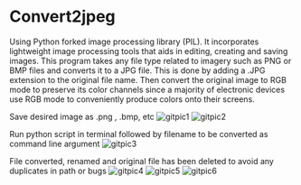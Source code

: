 # Convert2jpeg
Using Python forked image processing library (PIL). It incorporates lightweight image processing tools that aids in editing, creating and saving images. This program takes any file type related to imagery such as PNG or BMP files and converts it to a JPG file.
This is done by adding a .JPG extension to the original file name. Then convert the original image to RGB mode to preserve its color channels since a majority of electronic devices use RGB mode to conveniently produce colors onto their screens.

Save desired image as .png , .bmp, etc
![gitpic1](https://user-images.githubusercontent.com/34753445/137334278-7d5ba7ed-7ec6-4a54-affe-889afd928e4a.PNG)
![gitpic2](https://user-images.githubusercontent.com/34753445/137334308-bd34b6ba-b08e-48ed-8bd5-556822e3a89b.PNG)

Run python script in terminal followed by filename to be converted as command line argument
![gitpic3](https://user-images.githubusercontent.com/34753445/137334432-656928ff-80be-48d5-a5af-ca10bf93d275.PNG)

File converted, renamed and original file has been deleted to avoid any duplicates in path or bugs
![gitpic4](https://user-images.githubusercontent.com/34753445/137334743-5ad06710-3aed-4de8-b6e5-0d8466a926fa.PNG)
![gitpic5](https://user-images.githubusercontent.com/34753445/137334800-69efa06a-427e-4aa9-b153-4a57f133ad2e.PNG)
![gitpic6](https://user-images.githubusercontent.com/34753445/137334830-44d43db4-0d14-4488-8bb6-6e27219ab28c.PNG)
